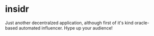 # **insidr**

Just another decentralzed application, although first of it's kind oracle-based automated influencer. Hype up your audience!
